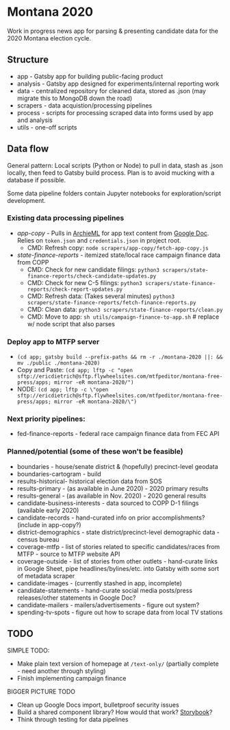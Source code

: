 # Montana 2020

Work in progress news app for parsing & presenting candidate data for the 2020 Montana election cycle.

## Structure
- app - Gatsby app for building public-facing product
- analysis - Gatsby app designed for experiments/internal reporting work
- data - centralized repository for cleaned data, stored as .json (may migrate this to MongoDB down the road)
- scrapers - data acquistion/processing pipelines
- process - scripts for processing scraped data into forms used by app and analysis
- utils - one-off scripts

## Data flow

General pattern: Local scripts (Python or Node) to pull in data, stash as .json locally, then feed to Gatsby build process. Plan is to avoid mucking with a database if possible.

Some data pipeline folders contain Jupyter notebooks for exploration/script development.

### Existing data processing pipelines
- *app-copy* - Pulls in [ArchieML](http://archieml.org) for app text content from [Google Doc](https://docs.google.com/document/d/1-PomtLY2bwwC9I-osdZnxcb8nwB9ubvhxyxLocPBk4w/edit). Relies on `token.json` and `credentials.json` in project root.
    - CMD: Refresh copy: `node scrapers/app-copy/fetch-app-copy.js`
- *state-finance-reports* - itemized state/local race campaign finance data from COPP
    - CMD: Check for new candidate filings: `python3 scrapers/state-finance-reports/check-candidate-updates.py`
    - CMD: Check for new C-5 filings: `python3 scrapers/state-finance-reports/check-report-updates.py`
    - CMD: Refresh data: (Takes several minutes) `python3 scrapers/state-finance-reports/fetch-finance-reports.py`
    - CMD: Clean data: `python3 scrapers/state-finance-reports/clean.py`
    - CMD: Move to app: `sh utils/campaign-finance-to-app.sh` # replace w/ node script that also parses

### Deploy app to MTFP server
- `(cd app; gatsby build --prefix-paths && rm -r ./montana-2020 ||: && mv ./public ./montana-2020)`
- Copy and Paste: `(cd app; lftp -c "open sftp://ericdietrich@sftp.flywheelsites.com/mtfpeditor/montana-free-press/apps; mirror -eR montana-2020/")`
- NODE: `(cd app; lftp -c \"open sftp://ericdietrich@sftp.flywheelsites.com/mtfpeditor/montana-free-press/apps; mirror -eR montana-2020/\")`

### Next priority pipelines:
- fed-finance-reports - federal race campaign finance data from FEC API

### Planned/potential (some of these won't be feasible)
- boundaries - house/senate district & (hopefully) precinct-level geodata
- boundaries-cartogram - build
- results-historical- historical election data from SOS
- results-primary - (as available in June 2020) - 2020 primary results
- results-general - (as available in Nov. 2020) - 2020 general results
- candidate-business-interests - data sourced to COPP D-1 filings (available early 2020)
- candidate-records - hand-curated info on prior accomplishments? (include in app-copy?)
- district-demographics - state district/precinct-level demographic data - census bureau
- coverage-mtfp - list of stories related to specific candidates/races from MTFP - source to MTFP website API
- coverage-outside - list of stories from other outlets - hand-curate links in Google Sheet, pipe headlines/bylines/etc. into Gatsby with some sort of metadata scraper
- candidate-images - (currently stashed in app, incomplete)
- candidate-statements - hand-curate social media posts/press releases/other statements in Google Doc?
- candidate-mailers - mailers/advertisements - figure out system?
- spending-tv-spots - figure out how to scrape data from local TV stations

## TODO

SIMPLE TODO: 
- Make plain text version of homepage at `/text-only/` (partially complete - need another through styling)
- Finish implementing campaign finance

BIGGER PICTURE TODO
- Clean up Google Docs import, bulletproof security issues
- Build a shared component library? How would that work? [Storybook](https://storybook.js.org/)?
- Think through testing for data pipelines

